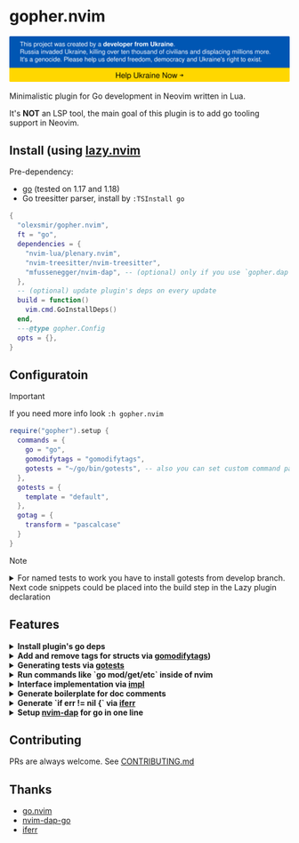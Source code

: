 # gopher.nvim

[![Stand With Ukraine](https://raw.githubusercontent.com/vshymanskyy/StandWithUkraine/main/banner-direct-single.svg)](https://stand-with-ukraine.pp.ua)

Minimalistic plugin for Go development in Neovim written in Lua.

It's **NOT** an LSP tool, the main goal of this plugin is to add go tooling support in Neovim.

## Install (using [lazy.nvim](https://github.com/folke/lazy.nvim)

Pre-dependency:

- [go](https://github.com/golang/go) (tested on 1.17 and 1.18)
- Go treesitter parser, install by `:TSInstall go`

```lua
{
  "olexsmir/gopher.nvim",
  ft = "go",
  dependencies = {
    "nvim-lua/plenary.nvim",
    "nvim-treesitter/nvim-treesitter",
    "mfussenegger/nvim-dap", -- (optional) only if you use `gopher.dap`
  },
  -- (optional) update plugin's deps on every update
  build = function()
    vim.cmd.GoInstallDeps()
  end,
  ---@type gopher.Config
  opts = {},
}
```

## Configuratoin

>[!IMPORTANT]
>
> If you need more info look `:h gopher.nvim`

```lua
require("gopher").setup {
  commands = {
    go = "go",
    gomodifytags = "gomodifytags",
    gotests = "~/go/bin/gotests", -- also you can set custom command path
  },
  gotests = {
    template = "default",
  },
  gotag = {
    transform = "pascalcase"
  }
}
```

>[!NOTE]
>
> <details>
>   <summary>
>     For named tests to work you have to install gotests from develop branch. Next code snippets could be placed into the build step in the Lazy plugin declaration
>   </summary>
>
>   ```lua
>   -- using mason-tool-installer
>   require("mason-tool-installer").setup {
>     ensure_installed = {
>       { "gotests", version = "develop" },
>     }
>   }
>
>   -- using `vim.fn.jobstart`
>   vim.fn.jobstart("go install github.com/cweill/gotests/...@develop")
>   ```
> </details>

## Features

<!-- markdownlint-disable -->

<details>
  <summary>
    <b>Install plugin's go deps</b>
  </summary>

  ```vim
  :GoInstallDeps
  ```

  This will install the following tools:

  - [gomodifytags](https://github.com/fatih/gomodifytags)
  - [impl](https://github.com/josharian/impl)
  - [gotests](https://github.com/cweill/gotests)
  - [iferr](https://github.com/koron/iferr)
  - [dlv](github.com/go-delve/delve/cmd/dlv)
</details>

<details>
  <summary>
    <b>Add and remove tags for structs via <a href="https://github.com/fatih/gomodifytags">gomodifytags</a>)</b>
  </summary>

  By default `json` tag will be added/removed, if not set:

  ```vim
  " add json tag
  :GoTagAdd json

  " remove yaml tag
  :GoTagRm yaml
  ```

  ```lua
  --- or you can use lua api
  require("gopher").tags.add "xml"
  require("gopher").tags.rm  "proto"
  ```
</details>

<details>
  <summary>
    <b>Generating tests via <a href="https://github.com/cweill/gotests">gotests</a></b>
  </summary>

  ```vim
  " Generate one test for a specific function/method(one under cursor)
  :GoTestAdd

  " Generate all tests for all functions/methods in the current file
  :GoTestsAll

  " Generate tests only for exported functions/methods in the current file:
  :GoTestsExp
  ```

  ```lua
  --- or you can use lua api
  require("gopher").test.add()
  ```
</details>

<details>
  <summary>
    <b>Run commands like `go mod/get/etc` inside of nvim</b>
  </summary>

  ```vim
  :GoGet github.com/gorilla/mux

  " Link can have an `http` or `https` prefix.
  :GoGet https://github.com/lib/pq

  " You can provide more than one package url
  :GoGet github.com/jackc/pgx/v5 github.com/google/uuid/

  " go mod commands
  :GoMod tidy
  :GoMod init new-shiny-project

  " go work commands
  :GoWork sync

  " run go generate in cwd
  :GoGenerate

  " run go generate for the current file
  :GoGenerate %
  ```
</details>

<details>
  <summary>
    <b>Interface implementation via <a href="https://github.com/josharian/impl">impl<a></b>
  </summary>

  Syntax of the command:
  ```vim
  :GoImpl [receiver] [interface]

  " also you can put a cursor on the struct and run
  :GoImpl [interface]
  ```

  Usage examples:
  ```vim
  :GoImpl r Read io.Reader
  :GoImpl Write io.Writer

  " or you can put a cursor on the struct and run
  :GoImpl io.Reader
  ```
</details>

<details>
  <summary>
    <b>Generate boilerplate for doc comments</b>
  </summary>

  First set a cursor on **public** package/function/interface/struct and execute:

  ```vim
  :GoCmt
  ```
</details>


<details>
  <summary>
    <b>Generate `if err != nil {` via <a href="https://github.com/koron/iferr">iferr</a></b>
  </summary>

  Set the cursor on the line with `err` and execute

  ```vim
  :GoIfErr
  ```
</details>

<details>
  <summary>
    <b>Setup <a href="https://github.com/mfussenegger/nvim-dap">nvim-dap</a> for go in one line</b>
  </summary>

>[!IMPORTANT]
>
> [nvim-dap](https://github.com/mfussenegger/nvim-dap) has to be installed

  ```lua
  require("gopher.dap").setup()
  ```
</details>

## Contributing

PRs are always welcome. See [CONTRIBUTING.md](./CONTRIBUTING.md)

## Thanks

- [go.nvim](https://github.com/ray-x/go.nvim)
- [nvim-dap-go](https://github.com/leoluz/nvim-dap-go)
- [iferr](https://github.com/koron/iferr)

